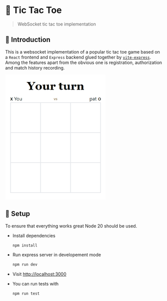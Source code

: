 # 🎲 Tic Tac Toe

> WebSocket tic tac toe implementation

## 💬 Introduction

This is a websocket implementation of a popular tic tac toe game based on a `React` frontend and `Express` backend glued together by [`vite-express`](https://github.com/szymmis/vite-express). Among the features apart from the obvious one is registration, authorization and match history recording.

![Game preview](media/game.gif)

## 🔧 Setup

To ensure that everything works great Node 20 should be used.

- Install dependencies

    ```sh
    npm install
    ```

- Run express server in developement mode

    ```sh
    npm run dev
    ```

- Visit <http://localhost:3000>

- You can run tests with

    ```sh
    npm run test
    ```
